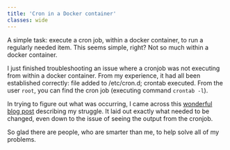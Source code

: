 ```yaml
---		
title: 'Cron in a Docker container'
classes: wide
---
```


A simple task: execute a cron job, within a docker container, to run a regularly needed item.  This seems simple, right?  Not so much within a docker container.  

I just finished troubleshooting an issue where a cronjob was not executing from within a docker container.  From my experience, it had all been established correctly: file added to /etc/cron.d; crontab executed.  From the user `root`, you can find the cron job (executing command `crontab -l`).  

In trying to figure out what was occurring, I came across this [wonderful blog post](https://blog.thesparktree.com/cron-in-docker) describing my struggle.  It laid out exactly what needed to be changed, even down to the issue of seeing the output from the cronjob.  

So glad there are people, who are smarter than me, to help solve all of my problems.  